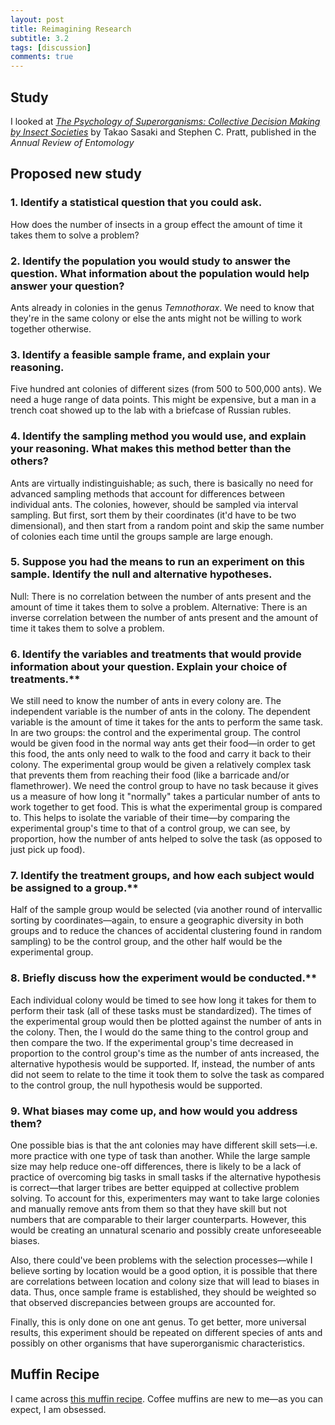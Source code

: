 ```yaml
---
layout: post
title: Reimagining Research
subtitle: 3.2
tags: [discussion]
comments: true
---
```



## Study

I looked at [_The Psychology of Superorganisms: Collective Decision Making by Insect Societies_](http://www.public.asu.edu/~spratt1/Publications/Sasaki%20and%20Pratt%202018.pdf) by Takao Sasaki and Stephen C. Pratt, published in the _Annual Review of Entomology_

## Proposed new study

### 1. Identify a statistical question that you could ask.

How does the number of insects in a group effect the amount of time it takes them to solve a problem?

### 2. Identify the population you would study to answer the question. What information about the population would help answer your question?

Ants already in colonies in the genus _Temnothorax_. We need to know that they're in the same colony or else the ants might not be willing to work together otherwise.

### 3. Identify a feasible sample frame, and explain your reasoning.

Five hundred ant colonies of different sizes (from 500 to 500,000 ants). We need a huge range of data points. This might be expensive, but a man in a trench coat showed up to the lab with a briefcase of Russian rubles.

### 4. Identify the sampling method you would use, and explain your reasoning. What makes this method better than the others?

Ants are virtually indistinguishable; as such, there is basically no need for advanced sampling methods that account for differences between individual ants.
The colonies, however, should be sampled via interval sampling. But first, sort them by their coordinates (it'd have to be two dimensional), and then start from a random point and skip the same number of colonies each time until the groups sample are large enough.

### 5. Suppose you had the means to run an experiment on this sample. Identify the null and alternative hypotheses.

Null: There is no correlation between the number of ants present and the amount of time it takes them to solve a problem.
Alternative: There is an inverse correlation between the number of ants present and the amount of time it takes them to solve a problem.

### 6. Identify the variables and treatments that would provide information about your question. Explain your choice of treatments.**

We still need to know the number of ants in every colony are. The independent variable is the number of ants in the colony. The dependent variable is the amount of time it takes for the ants to perform the same task.
In are two groups: the control and the experimental group. The control would be given food in the normal way ants get their food—in order to get this food, the ants only need to walk to the food and carry it back to their colony. The experimental group would be given a relatively complex task that prevents them from reaching their food (like a barricade and/or flamethrower).
We need the control group to have no task because it gives us a measure of how long it "normally" takes a particular number of ants to work together to get food. This is what the experimental group is compared to. This helps to isolate the variable of their time—by comparing the experimental group's time to that of a control group, we can see, by proportion, how the number of ants helped to solve the task (as opposed to just pick up food).

### 7. Identify the treatment groups, and how each subject would be assigned to a group.**

Half of the sample group would be  selected (via another round of intervallic sorting by coordinates—again, to ensure a geographic diversity in both groups and to reduce the chances of accidental clustering found in random sampling) to be the control group, and the other half would be the experimental group.

### 8. Briefly discuss how the experiment would be conducted.**

Each individual colony would be timed to see how long it takes for them to perform their task (all of these tasks must be standardized). The times of the experimental group would then be plotted against the number of ants in the colony. Then, the I would do the same thing to the control group and then compare the two. If the experimental group's time decreased in proportion to the control group's time as the number of ants increased, the alternative hypothesis would be supported. If, instead, the number of ants did not seem to relate to the time it took them to solve the task as compared to the control group, the null hypothesis would be supported.

### 9. What biases may come up, and how would you address them?

One possible bias is that the ant colonies may have different skill sets—i.e. more practice with one type of task than another. While the large sample size may help reduce one-off differences, there is likely to be a lack of practice of overcoming big tasks in small tasks if the alternative hypothesis is correct—that larger tribes are better equipped at collective problem solving. To account for this, experimenters may want to take large colonies and manually remove ants from them so that they have skill but not numbers that are comparable to their larger counterparts. However, this would be creating an unnatural scenario and possibly create unforeseeable biases.

Also, there could've been problems with the selection processes—while I believe sorting by location would be a good option, it is possible that there are correlations between location and colony size that will lead to biases in data. Thus, once sample frame is established, they should be weighted so that observed discrepancies between groups are accounted for.

Finally, this is only done on one ant genus. To get better, more universal results, this experiment should be repeated on different species of ants and possibly on other organisms that have superorganismic characteristics.

## Muffin Recipe

I came across [this muffin recipe](https://damndelicious.net/2014/03/24/coffee-cake-muffins/). Coffee muffins are new to me—as you can expect, I am obsessed.
